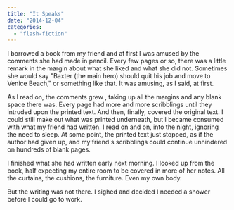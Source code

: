 ```yaml
---
title: "It Speaks"
date: "2014-12-04"
categories: 
  - "flash-fiction"
---
```


I borrowed a book from my friend and at first I was amused by the comments she had made in pencil. Every few pages or so, there was a little remark in the margin about what she liked and what she did not. Sometimes she would say "Baxter (the main hero) should quit his job and move to Venice Beach," or something like that. It was amusing, as I said, at first.

As I read on, the comments grew , taking up all the margins and any blank space there was. Every page had more and more scribblings until they intruded upon the printed text. And then, finally, covered the original text. I could still make out what was printed underneath, but I became consumed with what my friend had written. I read on and on, into the night, ignoring the need to sleep. At some point, the printed text just stopped, as if the author had given up, and my friend's scribblings could continue unhindered on hundreds of blank pages.

I finished what she had written early next morning. I looked up from the book, half expecting my entire room to be covered in more of her notes. All the curtains, the cushions, the furniture. Even my own body.

But the writing was not there. I sighed and decided I needed a shower before I could go to work.
